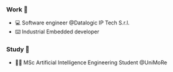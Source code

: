 ### Work 👷

- 💻 Software engineer @Datalogic IP Tech S.r.l.
- ⌨️ Industrial Embedded developer

### Study 📙
- 👨‍🎓 MSc Artificial Intelligence Engineering Student @UniMoRe 

<!--
**fmarzo/fmarzo** is a ✨ _special_ ✨ repository because its `README.md` (this file) appears on your GitHub profile.

Here are some ideas to get you started:

- 🔭 I’m currently working on ...
- 🌱 I’m currently learning ...
- 👯 I’m looking to collaborate on ...
- 🤔 I’m looking for help with ...
- 💬 Ask me about ...
- 📫 How to reach me: ...
- 😄 Pronouns: ...
- ⚡ Fun fact: ...
-->
